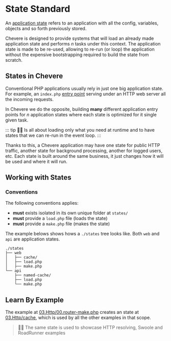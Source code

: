 # State Standard

An [application state](https://en.wikipedia.org/wiki/State_(computer_science)) refers to an application with all the config, variables, objects and so forth previously stored.

Chevere is designed to provide systems that will load an already made application state and performs _n_ tasks under this context. The application state is made to be re-used, allowing to re-run (or loop) the application without the expensive bootstrapping required to build the state from scratch.

## States in Chevere

Conventional PHP applications usually rely in just one big application state. For example, an `index.php` [entry point](https://en.wikipedia.org/wiki/Entry_point) serving under an HTTP web server all the incoming requests.

In Chevere we do the opposite, building **many** different application entry points for _n_ application states where each state is optimized for it single given task.

::: tip
🧔🏾 Is all about loading only what you need at runtime and to have states that we can re-run in the event loop.
:::

Thanks to this, a Chevere application may have one state for public HTTP traffic, another state for background processing, another for logged users, etc. Each state is built around the same business, it just changes how it will be used and where it will run.

## Working with States

### Conventions

The following conventions applies:

* **must** exists isolated in its own unique folder at `states/`
* **must** provide a `load.php` file (loads the state)
* **must** provide a `make.php` file (makes the state)

The example belows shows hows a `./states` tree looks like. Both `web` and `api` are application states.

```shell
./states
├── web
│   ├── cache/
│   ├── load.php
│   ├── make.php
└── api
    ├── named-cache/
    ├── load.php
    └── make.php
```

## Learn By Example

The example at [03.Http/00.router-make.php](https://github.com/chevere/examples/blob/main/03.Http/00.router-make.php) creates an state at [03.Http/cache](https://github.com/chevere/examples/tree/main/03.Http/cache), which is used by all the other examples in that scope.

> 🧔🏾 The same state is used to showcase HTTP resolving, Swoole and RoadRunner examples
